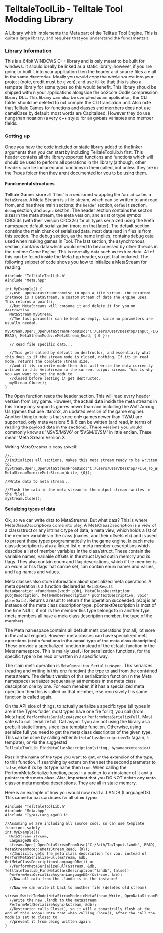 # TelltaleToolLib - Telltale Tool Modding Library
A Library which implements the Meta part of the Telltale Tool Engine. 
This is quite a large library, and requires that you understand the fundamentals.

### Library Information
This is a 64bit WINDOWS C++ library and is only meant to be built for windows. It should ideally be linked as a static library; however, if you are going to built it into your application then the header and source files are all in the same directories. Ideally you would copy the whole source into your project (note, credit must be given), and use it like that; this is also a template library for some types so this would benefit. This library should be shipped with/in your applications alongside the oo2core Oodle compression library DLL.
This library can also be compiled as an application, the CLI folder should be deleted to not compile the CLI translation unit.
Also note that Telltale Games for functions and classes and members does not use camelCase by default, most words are Capitalised. However they do use hungarian notation (a very c++ style) for all globals variables and member fields.

### Setting up
Once you have the code included or static library added to the linker arguments then you can start by including TelltaleToolLib.h first.
This header contains all the library exported functions and functions which will should be used to perform all operations in the library (although, other headers can be included and functions in them called, but unless they are in the Types folder then they arent documented for you to be using them.

#### Fundamental structures
Telltale Games store all 'files' in a sectioned wrapping file format called a `MetaStream`. A Meta Stream is a file stream, which can be written to and read from, and has three main sections: the `header` section, `default` section, `debug` section, and `async` section.
The header section contains the section sizes in the meta stream, the meta version, and a list of type symbol CRC64s (with their version CRC32s) for all types serialized using the Meta namespace default serialization (more on that later). The default section contains the main chunk of serialized data, most data read in files is from this section. The debug section, as the name implies, contains debug data used when making games in Tool. The last section, the asynchronous section, contains data which would need to be accessed by other threads in the runtime Game Engine. This is normally data such as texture data. All of this can be found inside the Meta.hpp header, so get that included.
The following snippet of code shows you how to initialize a MetaStream for reading.
<br>
```
#include "TelltaleToolLib.h"
#include "Meta.hpp"

int MyExample() {
  //Use _OpenDataStreamFromDisc to open a file stream. The returned instance is a DataStream, a custom stream of data the engine uses. This returns a pointer,
  //but MetaStreams will consume it and delete it for you on destruction.
  MetaStream myStream;
  //The last parameter can be kept as empty, since no parameters are usually needed.
  myStream.Open(_OpenDataStreamFromDisc("C:/Users/User/Desktop/Input_File.d3dtx", READ), MetaStreamMode::eMetaStream_Read, { 0 });
  
  // Read file specific data...
  
  //This gets called by default on destructor, and essentially what this does is if the stream mode is closed, nothing. If its in read mode, returns the complete stream size,
  //and if its in write mode then this will write the data currently written to this MetaStream to the current output stream. This is why you way want to set the mode to 
  //closed before letting it get destructed.
  myStream.Close();
}
```

The Open function reads the header section. This will read every header version from any game. However, the actual data inside the meta streams in this library only supports games newer than and including the Wolf Among Us (games that use .ttarch2, an updated version of the game engine). Another thing to note is that since only games newer than TWAU are supported, only meta versions 5 & 6 can be written (and read, in terms of reading the payload data in the sections). These versions you would commonly know as 'MSV5/MSV6' or '5VSM/6VSM' in little endian. These mean 'Meta Stream Version X'.

Writing MetaStreams is easy aswell:

```
//...
//Initializes all sections, makes this meta stream ready to be written to.
myStream.Open(_OpenDataStreamFromDisc("C:/Users/User/Desktop/File_To_Write_To.font",WRITE), MetaStreamMode::eMetaStream_Write, {0});

//Write data to meta stream...

//Flush the data in the meta stream to the output stream (writes to the file).
myStream.Close();
```

#### Serializing types of data
Ok, so we can write data to MetaStreams. But what data? This is where MetaClassDescriptions come into play. A MetaClassDescription is a view of a class/struct or any intrinsic type of data, a meta view, which holds a list of the member variables in the class (names, and their offsets etc) and is used to present these types programmatically in the game engine. In each meta class description is also a linked list of meta member descriptions which describe a list of member variables in the class/struct. These contain the variable names, variable offsets in the struct layed out in memory and its flags. They also contain enum and flag descriptions, which if the member is an enum or has flags that can be set, can contain enum names and values, and flag names and values. 

Meta classes also store information about specialized meta operations. A meta operation is a function declared as `MetaOpResult MetaOperation_<funcName>(void* pObj, MetaClassDescription* pObjDescription, MetaMemberDescription* pContextDescription, void* pUserData)`. Returns a result to return if the operation succeeded. pObj is an instance of the meta class description type. pContextDescription is most of the time NULL, if not its the member this type belongs to in another type (meta members all have a meta class description member, the type of the member). 

The Meta namespace contains all default meta operations (not all, lot more in the actual engine). However meta classes can have specialized meta operations (static functions in the actual type of the meta class description). These provide a specilialized function instead of the default function in the Meta namespace. This is mainly useful for serialization functions, for the specific type to be read or written in a specific way. 

The main meta operation is `MetaOperation_SerializeAsync`. This serializes (reading and writing in this one function) the type to and from the contained metastream. The default version of this serialization function (in the Meta namespace) serializes sequentially all members in the meta class description one by one. For each member, if it has a specialized meta operation then this is called on that member, else recursively this same function is called again.

On the API side of things, to actually serialize a specific type (all types in are in the Types folder, most types have one file for it), you call (from Meta.hpp) `PerformMetaSerializeAsync` or `PerformMetaSerializeFull`. Most safe is to call serialize full. Call async if you are not using the library as a prebuilt static library, since its a template function. Otherwise, using serialize full you need to get the meta class description of the given type. This can be done by calling either `GetMetaClassDescription<T>` (again, a template), or via the suggested `TelltaleToolLib_FindMetaClassDescription(string, bynameorextension)`.

Pass in the name of the type you want to get, or the extension of the type, to this function. If searching by extension then set the second parameter to `false`, else if its by its type name then `true`. When calling the PerformMetaSerialize function, pass in a pointer to an instance of it and a pointer to the meta class. Also, important that you DO NOT delete any meta class or meta member descriptions. They are all in static memory.

Here is an example of how you would now read a .LANDB (LanguageDB). This same format continues for all other types.

```
#include "TelltaleToolLib.h"
#include "Meta.hpp"
#include "Types/LanguageDB.h"

//Assuming we are including all source code, so can use template functions safely
int MyExample(){
  MetaStream stream;
  LanguageDB db;
  stream.Open(_OpenDataStreamFromDisc("C:/Path/To/Input.landb", READ), MetaStreamMode::eMetaStream_Read, {0});
  //Implicity gets the meta class description for you, instead of PerformMetaSerializeFull(&stream, &db, GetMetaClassDescription<LanguageDB>()) or 
  //PerformMetaSerializeFull(&stream, &db, TelltaleToolLib_FindMetaClassDescription("landb", false))
  PerformMetaSerializeAsync<LanguageDB>(&stream, &db);
  //Now all data from the .landb is in the instance!
  
  //Now we can write it back to another file (deletes old stream)
  stream.SwitchToMode(MetaStreamMode::eMetaStream_Write,_OpenDataStreamFromDisc("C:/Path/To/Output.landb",WRITE));
  //Write the new .landb to the metastream
  PerformMetaSerializeAsync(&stream, &db);
  //Destructor calls Close(), so it will automatically flush at the end of this scope! Note that when calling Close(), after the call the mode is set to closed to
  //prevent it from being written again.
}
```





